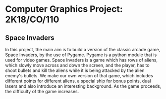 # Computer Graphics Project: 2K18/CO/110
<h2>Space Invaders</h2>
In this project, the main aim is to build a version of the classic arcade game, Space Invaders, by the use of Pygame. Pygame is a python module that is used for video games. Space Invaders is a game which has rows of aliens, which slowly move across and down the screen, and the player, has to shoot bullets and kill the aliens while it is being attacked by the alien enemy's bullets. We make our own version of that game, which includes different points for different aliens, a special ship for bonus points, dual lasers and also introduce an interesting background. As the game proceeds, the difficulty of the game increases.


 
